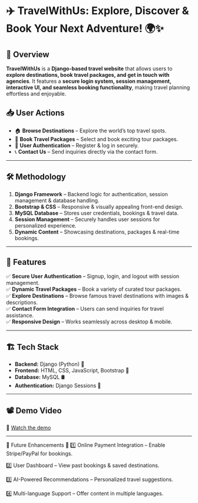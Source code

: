 # ✈️ TravelWithUs: Explore, Discover & Book Your Next Adventure! 🌍✨  

## 🚀 Overview  
**TravelWithUs** is a **Django-based travel website** that allows users to **explore destinations, book travel packages, and get in touch with agencies**. It features a **secure login system, session management, interactive UI, and seamless booking functionality**, making travel planning effortless and enjoyable.  

## 📥 User Actions  
- 🏠 **Browse Destinations** – Explore the world’s top travel spots.  
- 🎫 **Book Travel Packages** – Select and book exciting tour packages.  
- 🔐 **User Authentication** – Register & log in securely.  
- 📞 **Contact Us** – Send inquiries directly via the contact form.  

---

## 🛠️ Methodology  
1. **Django Framework** – Backend logic for authentication, session management & database handling.  
2. **Bootstrap & CSS** – Responsive & visually appealing front-end design.  
3. **MySQL Database** – Stores user credentials, bookings & travel data.  
4. **Session Management** – Securely handles user sessions for personalized experience.  
5. **Dynamic Content** – Showcasing destinations, packages & real-time bookings.  

---

## 🎨 Features  
✅ **Secure User Authentication** – Signup, login, and logout with session management.  
✅ **Dynamic Travel Packages** – Book a variety of curated tour packages.  
✅ **Explore Destinations** – Browse famous travel destinations with images & descriptions.  
✅ **Contact Form Integration** – Users can send inquiries for travel assistance.  
✅ **Responsive Design** – Works seamlessly across desktop & mobile.  

---

## 🏗️ Tech Stack  
- **Backend:** Django (Python) 🐍  
- **Frontend:** HTML, CSS, JavaScript, Bootstrap 🎨  
- **Database:** MySQL 🛢  
- **Authentication:** Django Sessions 🔐  

---

## 📽️ Demo Video  
🎥 [Watch the demo](https://github.com/siya25097/TravelWithUs/blob/main/freecompress-travel_project.mp4)


---

🎯 Future Enhancements 🚀
1️⃣ Online Payment Integration – Enable Stripe/PayPal for bookings.

2️⃣ User Dashboard – View past bookings & saved destinations.

3️⃣ AI-Powered Recommendations – Personalized travel suggestions.

4️⃣ Multi-language Support – Offer content in multiple languages.
